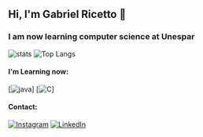 
## Hi, I'm Gabriel Ricetto 👋
### I am now learning computer science at Unespar

![stats](https://github-readme-stats.vercel.app/api?username=Ricettoo&show_icons=true&theme=midnight-purple) ![Top Langs](https://github-readme-stats.vercel.app/api/top-langs/?username=Ricettoo&layout=compact&langs_count16&theme=midnight-purple)
#### I'm Learning now:

[![java](https://img.shields.io/badge/Java-000000?style=for-the-badge&logo=openjdk&logoColor=purple)] [![C](https://img.shields.io/badge/C-000000?style=for-the-badge&logo=c&logoColor=purple)]

#### Contact: 
[![Instagram](https://img.shields.io/badge/Instagram-ff4d6c?style=for-the-badge&logo=instagram&logoColor=white)](https://www.instagram.com/ricettoo/) [![LinkedIn](https://img.shields.io/badge/LinkedIn-0077B5?style=for-the-badge&logo=linkedin&logoColor=white)](https://www.linkedin.com/in/ricettoo/)

